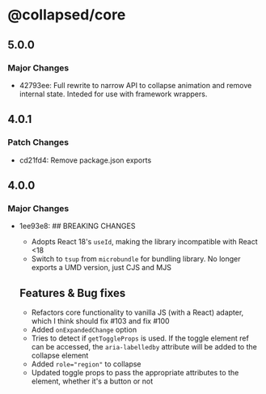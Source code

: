 # @collapsed/core

## 5.0.0

### Major Changes

- 42793ee: Full rewrite to narrow API to collapse animation and remove internal state. Inteded for use with framework wrappers.

## 4.0.1

### Patch Changes

- cd21fd4: Remove package.json exports

## 4.0.0

### Major Changes

- 1ee93e8: ## BREAKING CHANGES

  - Adopts React 18's `useId`, making the library incompatible with React <18
  - Switch to `tsup` from `microbundle` for bundling library. No longer exports a UMD version, just CJS and MJS

  ## Features & Bug fixes

  - Refactors core functionality to vanilla JS (with a React) adapter, which I think should fix #103 and fix #100
  - Added `onExpandedChange` option
  - Tries to detect if `getToggleProps` is used. If the toggle element ref can be accessed, the `aria-labelledby` attribute will be added to the collapse element
  - Added `role="region"` to collapse
  - Updated toggle props to pass the appropriate attributes to the element, whether it's a button or not
